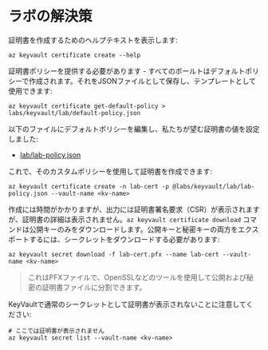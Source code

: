 # ラボの解決策

証明書を作成するためのヘルプテキストを表示します:



```
az keyvault certificate create --help
```


証明書ポリシーを提供する必要があります - すべてのボールトはデフォルトポリシーで作成されます。それをJSONファイルとして保存し、テンプレートとして使用できます:


```
az keyvault certificate get-default-policy > labs/keyvault/lab/default-policy.json
```


以下のファイルにデフォルトポリシーを編集し、私たちが望む証明書の値を設定しました:

- [lab/lab-policy.json](/labs/keyvault/lab/lab-policy.json)

これで、そのカスタムポリシーを使用して証明書を作成できます:



```
az keyvault certificate create -n lab-cert -p @labs/keyvault/lab/lab-policy.json --vault-name <kv-name> 
```


作成には時間がかかりますが、出力には証明書署名要求（CSR）が表示されますが、証明書の詳細は表示されません。`az keyvault certificate download` コマンドは公開キーのみをダウンロードします。公開キーと秘密キーの両方をエクスポートするには、シークレットをダウンロードする必要があります:


```
az keyvault secret download -f lab-cert.pfx --name lab-cert --vault-name <kv-name> 
```


> これはPFXファイルで、OpenSSLなどのツールを使用して公開および秘密の証明書ファイルに分割できます。

KeyVaultで通常のシークレットとして証明書が表示されないことに注意してください:



```
# ここでは証明書が表示されません
az keyvault secret list --vault-name <kv-name> 
```
